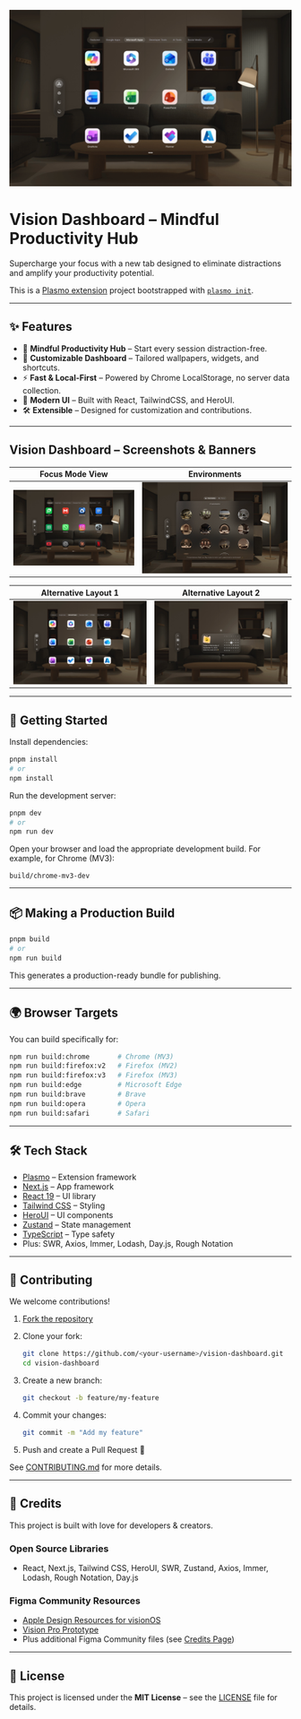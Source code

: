 ![Vision Dashboard Preview](public/og-alt-1.png)

# Vision Dashboard – Mindful Productivity Hub

Supercharge your focus with a new tab designed to eliminate distractions and amplify your productivity potential.

This is a [Plasmo extension](https://docs.plasmo.com/) project bootstrapped with [`plasmo init`](https://www.npmjs.com/package/plasmo).

---

## ✨ Features

- 🧘 **Mindful Productivity Hub** – Start every session distraction-free.
- 🌄 **Customizable Dashboard** – Tailored wallpapers, widgets, and shortcuts.
- ⚡ **Fast & Local-First** – Powered by Chrome LocalStorage, no server data collection.
- 🎨 **Modern UI** – Built with React, TailwindCSS, and HeroUI.
- 🛠️ **Extensible** – Designed for customization and contributions.

---

## Vision Dashboard – Screenshots & Banners

| Focus Mode View                                       | Environments                                                 |
| ----------------------------------------------------- | ------------------------------------------------------------ |
| ![Vision Dashboard - Focus Mode](/public/og-main.png) | ![Vision Dashboard - Minimal Layout](/public/og-minimal.png) |

| Alternative Layout 1                                             | Alternative Layout 2                                             |
| ---------------------------------------------------------------- | ---------------------------------------------------------------- |
| ![Vision Dashboard - Alternative Layout 1](/public/og-alt-1.png) | ![Vision Dashboard - Alternative Layout 2](/public/og-alt-2.png) |

---

## 🚀 Getting Started

Install dependencies:

```bash
pnpm install
# or
npm install
```

Run the development server:

```bash
pnpm dev
# or
npm run dev
```

Open your browser and load the appropriate development build. For example, for Chrome (MV3):

```
build/chrome-mv3-dev
```

---

## 📦 Making a Production Build

```bash
pnpm build
# or
npm run build
```

This generates a production-ready bundle for publishing.

---

## 🌍 Browser Targets

You can build specifically for:

```bash
npm run build:chrome       # Chrome (MV3)
npm run build:firefox:v2   # Firefox (MV2)
npm run build:firefox:v3   # Firefox (MV3)
npm run build:edge         # Microsoft Edge
npm run build:brave        # Brave
npm run build:opera        # Opera
npm run build:safari       # Safari
```

---

## 🛠️ Tech Stack

- [Plasmo](https://plasmo.com) – Extension framework
- [Next.js](https://nextjs.org/) – App framework
- [React 19](https://react.dev/) – UI library
- [Tailwind CSS](https://tailwindcss.com/) – Styling
- [HeroUI](https://heroui.com/) – UI components
- [Zustand](https://zustand-demo.pmnd.rs/) – State management
- [TypeScript](https://www.typescriptlang.org/) – Type safety
- Plus: SWR, Axios, Immer, Lodash, Day.js, Rough Notation

---

## 🤝 Contributing

We welcome contributions!

1. [Fork the repository](https://github.com/simpleneeraj/vision-dashboard/fork)
2. Clone your fork:

   ```bash
   git clone https://github.com/<your-username>/vision-dashboard.git
   cd vision-dashboard
   ```

3. Create a new branch:

   ```bash
   git checkout -b feature/my-feature
   ```

4. Commit your changes:

   ```bash
   git commit -m "Add my feature"
   ```

5. Push and create a Pull Request 🎉

See [CONTRIBUTING.md](./CONTRIBUTING.md) for more details.

---

## 📜 Credits

This project is built with love for developers & creators.

### Open Source Libraries

- React, Next.js, Tailwind CSS, HeroUI, SWR, Zustand, Axios, Immer, Lodash, Rough Notation, Day.js

### Figma Community Resources

- [Apple Design Resources for visionOS](https://www.figma.com/community/file/1253443272911187215/apple-design-resources-visionos)
- [Vision Pro Prototype](https://www.figma.com/design/lLdER55nkPXJLFyVYYxgpo/Introducing-Vision-Pro---Prototype-with-Figma--Community-?node-id=1-63&t=Q28QA4hk2AcDGumJ-0)
- Plus additional Figma Community files (see [Credits Page](./docs/CREDITS.md))

---

## 📄 License

This project is licensed under the **MIT License** – see the [LICENSE](./LICENSE) file for details.
